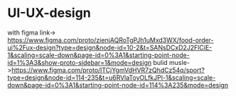 # UI-UX-design
with figma
link-> https://www.figma.com/proto/zienjAQRoTgPJh1uMxd3WX/food-order-ui%2Fux-design?type=design&node-id=10-2&t=SANsDCxD2J2FlCiE-1&scaling=scale-down&page-id=0%3A1&starting-point-node-id=1%3A3&show-proto-sidebar=1&mode=design
bulid musle->https://www.figma.com/proto/lTCjYgmVdHVR7zQhdCz54q/sport?type=design&node-id=114-235&t=u6RVlaToyOLfkJPl-1&scaling=scale-down&page-id=0%3A1&starting-point-node-id=114%3A235&mode=design
